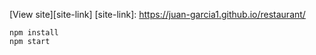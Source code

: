 [View site][site-link]
[site-link]: https://juan-garcia1.github.io/restaurant/

```
npm install
npm start
```
